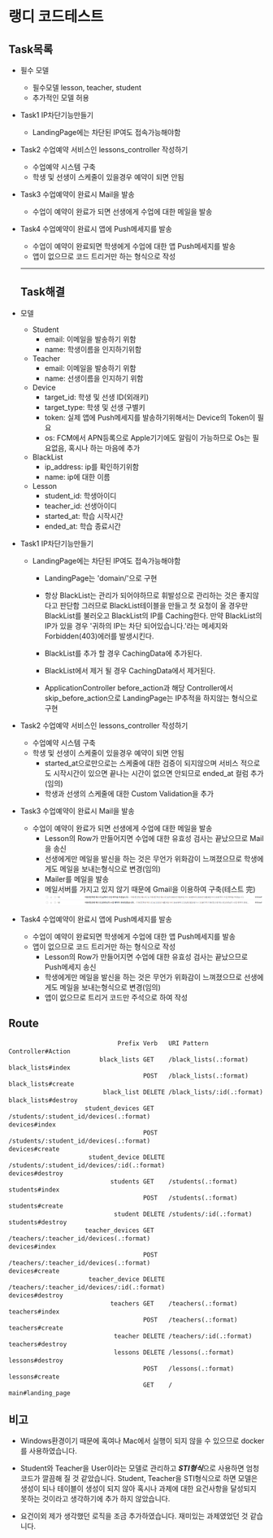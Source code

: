 # 랭디 코드테스트

## Task목록

- 필수 모델

  - 필수모델 lesson, teacher, student
  - 추가적인 모델 허용
   
- Task1 IP차단기능만들기

  - LandingPage에는 차단된 IP여도 접속가능해야함

- Task2 수업예약 서비스인 lessons_controller 작성하기
   - 수업예약 시스템 구축
   - 학생 및 선생이 스케줄이 있을경우 예약이 되면 안됨

- Task3 수업예약이 완료시 Mail을 발송
  - 수업이 예약이 완료가 되면 선생에게 수업에 대한 메일을 발송
  
- Task4 수업예약이 완료시 앱에 Push메세지를 발송
  - 수업이 예약이 완료되면 학생에게 수업에 대한 앱 Push메세지를 발송
  - 앱이 없으므로 코드 트리거만 하는 형식으로 작성
  
  ---
  ## Task해결

- 모델
  - Student
    - email: 이메일을 발송하기 위함
    - name: 학생이름을 인지하기위함
  - Teacher
    - email: 이메일을 발송하기 위함
    - name: 선생이름을 인지하기 위함
  - Device
    - target_id: 학생 및 선생 ID(외래키)
    - target_type: 학생 및 선생 구별키
    - token: 실제 앱에 Push메세지를 발송하기위해서는 Device의 Token이 필요
    - os: FCM에서 APN등록으로 Apple기기에도 알림이 가능하므로 Os는 필요없음, 혹시나 하는 마음에 추가
  - BlackList
    - ip_address: ip를 확인하기위함
    - name: ip에 대한 이름
  - Lesson
    - student_id: 학생아이디
    - teacher_id: 선생아이디
    - started_at: 학습 시작시간
    - ended_at: 학습 종료시간
     
- Task1 IP차단기능만들기

  - LandingPage에는 차단된 IP여도 접속가능해야함
    - LandingPage는 'domain/'으로 구현
    - 항상 BlackList는 관리가 되어야하므로 휘발성으로 관리하는 것은 좋지않다고 판단함 그러므로 BlackList테이블을 만들고 첫 요청이 올 경우만 BlackList를 불러오고 BlackList의 IP를 Caching한다. 만약 BlackList의 IP가 있을 경우 '귀하의 IP는 차단 되어있습니다.'라는 메세지와 Forbidden(403)에러를 발생시킨다. 
    - BlackList를 추가 할 경우 CachingData에 추가된다.
    - BlackList에서 제거 될 경우 CachingData에서 제거된다.
    
    - ApplicationController before_action과 해당 Controller에서 skip_before_action으로 LandingPage는 IP추적을 하지않는 형식으로 구현

- Task2 수업예약 서비스인 lessons_controller 작성하기
   - 수업예약 시스템 구축
   - 학생 및 선생이 스케줄이 있을경우 예약이 되면 안됨
     - started_at으로만으로는 스케줄에 대한 검증이 되지않으며 서비스 적으로도 시작시간이 있으면 끝나는 시간이 없으면 안되므로 ended_at 컬럼 추가(임의)
     - 학생과 선생의 스케줄에 대한 Custom Validation을 추가

- Task3 수업예약이 완료시 Mail을 발송
  - 수업이 예약이 완료가 되면 선생에게 수업에 대한 메일을 발송
    - Lesson의 Row가 만들어지면 수업에 대한 유효성 검사는 끝났으므로 Mail을 송신
    - 선생에게만 메일을 발신을 하는 것은 무언가 위화감이 느껴졌으므로 학생에게도 메일을 보내는형식으로 변경(임의)
    - Mailer를 메일을 발송
    - 메일서버를 가지고 있지 않기 때문에 Gmail을 이용하여 구축(테스트 完)
    ![이미지](/readme_file/email.png)
  
- Task4 수업예약이 완료시 앱에 Push메세지를 발송
  - 수업이 예약이 완료되면 학생에게 수업에 대한 앱 Push메세지를 발송
  - 앱이 없으므로 코드 트리거만 하는 형식으로 작성
    - Lesson의 Row가 만들어지면 수업에 대한 유효성 검사는 끝났으므로 Push메세지 송신
    - 학생에게만 메일을 발신을 하는 것은 무언가 위화감이 느껴졌으므로 선생에게도 메일을 보내는형식으로 변경(임의)
    - 앱이 없으므로 트리거 코드만 주석으로 하여 작성

## Route
                                  Prefix Verb   URI Pattern                                                                                       Controller#Action  
                             black_lists GET    /black_lists(.:format)                                                                            black_lists#index  
                                         POST   /black_lists(.:format)                                                                            black_lists#create 
                              black_list DELETE /black_lists/:id(.:format)                                                                        black_lists#destroy
                         student_devices GET    /students/:student_id/devices(.:format)                                                           devices#index      
                                         POST   /students/:student_id/devices(.:format)                                                           devices#create     
                          student_device DELETE /students/:student_id/devices/:id(.:format)                                                       devices#destroy    
                                students GET    /students(.:format)                                                                               students#index     
                                         POST   /students(.:format)                                                                               students#create    
                                 student DELETE /students/:id(.:format)                                                                           students#destroy   
                         teacher_devices GET    /teachers/:teacher_id/devices(.:format)                                                           devices#index      
                                         POST   /teachers/:teacher_id/devices(.:format)                                                           devices#create     
                          teacher_device DELETE /teachers/:teacher_id/devices/:id(.:format)                                                       devices#destroy    
                                teachers GET    /teachers(.:format)                                                                               teachers#index     
                                         POST   /teachers(.:format)                                                                               teachers#create    
                                 teacher DELETE /teachers/:id(.:format)                                                                           teachers#destroy   
                                 lessons DELETE /lessons(.:format)                                                                                lessons#destroy    
                                         POST   /lessons(.:format)                                                                                lessons#create
                                         GET    /                                                                                                 main#landing_page
## 비고

  - Windows환경이기 때문에 혹여나 Mac에서 실행이 되지 않을 수 있으므로 docker를 사용하였습니다.

  - Student와 Teacher을 User이라는 모델로 관리하고 ***STI형식***으로 사용하면 엄청 코드가 깔끔해 질 것 같았습니다. Student, Teacher을 STI형식으로 하면 모델은 생성이 되나 테이블이 생성이 되지 않아 혹시나 과제에 대한 요건사항을 달성되지 못하는 것이라고 생각하기에 추가 하지 않았습니다.   

  - 요건이외 제가 생각했던 로직을 조금 추가하였습니다.
  재미있는 과제였었던 것 같습니다.